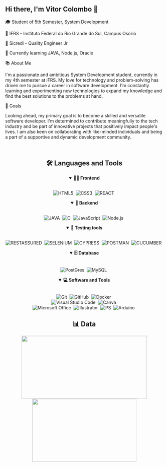## Hi there, I'm Vitor Colombo 👋
🎓 Student of 5th Semester, System Development

🏫 IFRS - Instituto Federal do Rio Grande do Sul, Campus Osório

🏢 Sicredi - Quality Engineer Jr

🌱 Currently learning JAVA, Node.js, Oracle

📚 About Me

I'm a passionate and ambitious System Development student, currently in my 4th semester at iFRS. My love for technology and problem-solving has driven me to pursue a career in software development. I'm constantly learning and experimenting new technologies to expand my knowledge and find the best solutions to the problems at hand. 


🔭 Goals

Looking ahead, my primary goal is to become a skilled and versatile software developer. I'm determined to contribute meaningfully to the tech industry and be part of innovative projects that positively impact people's lives. I am also keen on collaborating with like-minded individuals and being a part of a supportive and dynamic development community.

<br>

<div align = "center">
<h2 align="center">🛠️ Languages and Tools</h2>
  
<details open>
<summary><b>🏄‍♂️ Frontend</b></summary>
<br>
  
![HTML5](https://img.shields.io/badge/-HTML5-E34F26?style=for-the-badge&logo=html5&logoColor=white)&nbsp;
![CSS3](https://img.shields.io/badge/-CSS3-1572B6?style=for-the-badge&logo=css3)&nbsp;
![REACT](https://img.shields.io/badge/-REACT-1572B6?style=for-the-badge&logo=react)&nbsp;

</details>

<details open>
<summary><b>🧰 Backend</b></summary>
<br>

![JAVA](https://img.shields.io/badge/Java-ED8B00?style=for-the-badge&logo=openjdk&logoColor=white)&nbsp;
![C](https://img.shields.io/badge/C-00599C?style=for-the-badge&logo=c&logoColor=white)&nbsp;
![JavaScript](https://img.shields.io/badge/Javascript-F7DF1E.svg?style=for-the-badge&logo=javascript&logoColor=black)&nbsp;
![Node.js](https://img.shields.io/badge/node.js-339933.svg?style=for-the-badge&logo=nodedotjs&logoColor=white)&nbsp;
</details>

<details open>
<summary><b>🤖 Testing tools</b></summary>
<br>
  
![RESTASSURED](https://img.shields.io/badge/-RESTASSURED-000000?style=for-the-badge)&nbsp;
![SELENIUM](https://img.shields.io/badge/-SELENIUM-FFFFFF?style=for-the-badge&logo=selenium&logoColor=green)&nbsp;
![CYPRESS](https://img.shields.io/badge/-CYPRESS-1572B6?style=for-the-badge&logo=cypress)&nbsp;
![POSTMAN](https://img.shields.io/badge/-POSTMAN-F05032?style=for-the-badge&logo=postman&logoColor=white)&nbsp;
![CUCUMBER](https://img.shields.io/badge/CUCUMBER-339933.svg?style=for-the-badge&logo=cucumber&logoColor=white)&nbsp;

</details>

<details open>
<summary><b>🗄️ Database</b></summary>
<br>

![PostGres](https://img.shields.io/badge/PostgreSQL-316192?style=for-the-badge&logo=postgresql&logoColor=white)&nbsp;
![MySQL](https://img.shields.io/badge/-MySQL-00000F?style=for-the-badge&logo=mysql)&nbsp;
</details>

<details open>
<summary><b>💻 Software and Tools</b></summary>
<br>

![Git](https://img.shields.io/badge/-Git-F05032?style=for-the-badge&logo=git&logoColor=white)&nbsp;
![GitHub](https://img.shields.io/badge/-GitHub-181717?style=for-the-badge&logo=github)&nbsp;
![Docker](https://img.shields.io/badge/-Docker-2496ED?style=for-the-badge&logo=docker&logoColor=white)&nbsp;
<br>
![Visual Studio Code](https://img.shields.io/badge/-VSCODE-007ACC?style=for-the-badge&&logo=visual-studio-code&logoColor=white)&nbsp;
![Canva](https://img.shields.io/badge/-Canva-00C4CC?style=for-the-badge&logo=canva&logoColor=white)&nbsp;
<br>
![Microsoft Office](https://img.shields.io/badge/-MS%20Office-D83B01?style=for-the-badge&logo=microsoft-office&logoColor=white)&nbsp;
![Illustrator](https://img.shields.io/badge/Adobe%20Illustrator-FF9A00?style=for-the-badge&logo=adobe%20illustrator&logoColor=white)&nbsp;
![PS](https://img.shields.io/badge/Adobe%20Photoshop-31A8FF?style=for-the-badge&logo=Adobe%20Photoshop&logoColor=black)&nbsp;
![Arduino](https://img.shields.io/badge/Arduino-00979D?style=for-the-badge&logo=Arduino&logoColor=white)&nbsp;

</details>

</div>

<div align = "center">
<h2 align="center"> 📊 Data </h2>
  
  <a href="https://github.com/anuraghazra/github-readme-stats">
    <img height=200 width=400 align="center" src="https://github-readme-stats.vercel.app/api?username=VitorColombo&show_icons=true&theme=cobalt" />
  </a>
  <a href="https://github.com/anuraghazra/convoychat">
    <img height=200 width=332 align="center" src="https://github-readme-stats.vercel.app/api/top-langs?username=VitorColombo&layout=compact&langs_count=8&card_width=220&theme=cobalt" />
  </a>
<br>


